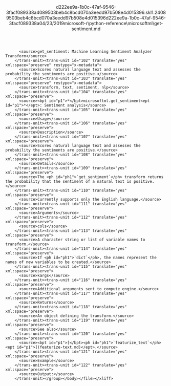 <?xml version="1.0"?><xliff version="1.2" xmlns="urn:oasis:names:tc:xliff:document:1.2" xmlns:xsi="http://www.w3.org/2001/XMLSchema-instance" xsi:schemaLocation="urn:oasis:names:tc:xliff:document:1.2 xliff-core-1.2-transitional.xsd"><file datatype="xml" original="get-sentiment.md" source-language="en-US" target-language="en-US"><header><tool tool-id="mdxliff" tool-name="mdxliff" tool-version="1.0-1931010" tool-company="Microsoft" /><xliffext:skl_file_name xmlns:xliffext="urn:microsoft:content:schema:xliffextensions">d222ee9a-1b0c-47af-9546-3facf089338a4089503beb4c8bcd070a3eedd97b508e4d015396.skl</xliffext:skl_file_name><xliffext:version xmlns:xliffext="urn:microsoft:content:schema:xliffextensions">1.2</xliffext:version><xliffext:ms.openlocfilehash xmlns:xliffext="urn:microsoft:content:schema:xliffextensions">4089503beb4c8bcd070a3eedd97b508e4d015396</xliffext:ms.openlocfilehash><xliffext:ms.sourcegitcommit xmlns:xliffext="urn:microsoft:content:schema:xliffextensions">d222ee9a-1b0c-47af-9546-3facf089338a</xliffext:ms.sourcegitcommit><xliffext:ms.lasthandoff xmlns:xliffext="urn:microsoft:content:schema:xliffextensions">04/23/2019</xliffext:ms.lasthandoff><xliffext:ms.openlocfilepath xmlns:xliffext="urn:microsoft:content:schema:xliffextensions">microsoft-r\python-reference\microsoftml\get-sentiment.md</xliffext:ms.openlocfilepath></header><body><group id="content" extype="content"><trans-unit id="101" translate="yes" xml:space="preserve" restype="x-metadata">
          <source>get_sentiment: Machine Learning Sentiment Analyzer Transform</source>
        </trans-unit><trans-unit id="102" translate="yes" xml:space="preserve" restype="x-metadata">
          <source>Scores natural language text and assesses the probability the sentiments are positive.</source>
        </trans-unit><trans-unit id="103" translate="yes" xml:space="preserve" restype="x-metadata">
          <source>transform, text, sentiment, nlp</source>
        </trans-unit><trans-unit id="104" translate="yes" xml:space="preserve">
          <source><bpt id="p1">*</bpt>microsoftml.get_sentiment<ept id="p1">*</ept>: Sentiment analysis</source>
        </trans-unit><trans-unit id="105" translate="yes" xml:space="preserve">
          <source>Usage</source>
        </trans-unit><trans-unit id="106" translate="yes" xml:space="preserve">
          <source>Description</source>
        </trans-unit><trans-unit id="107" translate="yes" xml:space="preserve">
          <source>Scores natural language text and assesses the probability the sentiments are positive.</source>
        </trans-unit><trans-unit id="108" translate="yes" xml:space="preserve">
          <source>Details</source>
        </trans-unit><trans-unit id="109" translate="yes" xml:space="preserve">
          <source>The <ph id="ph1">`get_sentiment`</ph> transform returns the probability that the sentiment of a natural text is positive.</source>
        </trans-unit><trans-unit id="110" translate="yes" xml:space="preserve">
          <source>Currently supports only the English language.</source>
        </trans-unit><trans-unit id="111" translate="yes" xml:space="preserve">
          <source>Arguments</source>
        </trans-unit><trans-unit id="112" translate="yes" xml:space="preserve">
          <source>cols</source>
        </trans-unit><trans-unit id="113" translate="yes" xml:space="preserve">
          <source>A character string or list of variable names to transform.</source>
        </trans-unit><trans-unit id="114" translate="yes" xml:space="preserve">
          <source>If <ph id="ph1">`dict`</ph>, the names represent the names of new variables to be created.</source>
        </trans-unit><trans-unit id="115" translate="yes" xml:space="preserve">
          <source>kargs</source>
        </trans-unit><trans-unit id="116" translate="yes" xml:space="preserve">
          <source>Additional arguments sent to compute engine.</source>
        </trans-unit><trans-unit id="117" translate="yes" xml:space="preserve">
          <source>Returns</source>
        </trans-unit><trans-unit id="118" translate="yes" xml:space="preserve">
          <source>An object defining the transform.</source>
        </trans-unit><trans-unit id="119" translate="yes" xml:space="preserve">
          <source>See also</source>
        </trans-unit><trans-unit id="120" translate="yes" xml:space="preserve">
          <source><bpt id="p1">[</bpt><ph id="ph1">`featurize_text`</ph><ept id="p1">](featurize-text.md)</ept>.</source>
        </trans-unit><trans-unit id="121" translate="yes" xml:space="preserve">
          <source>Example</source>
        </trans-unit><trans-unit id="122" translate="yes" xml:space="preserve">
          <source>Output:</source>
        </trans-unit></group></body></file></xliff>